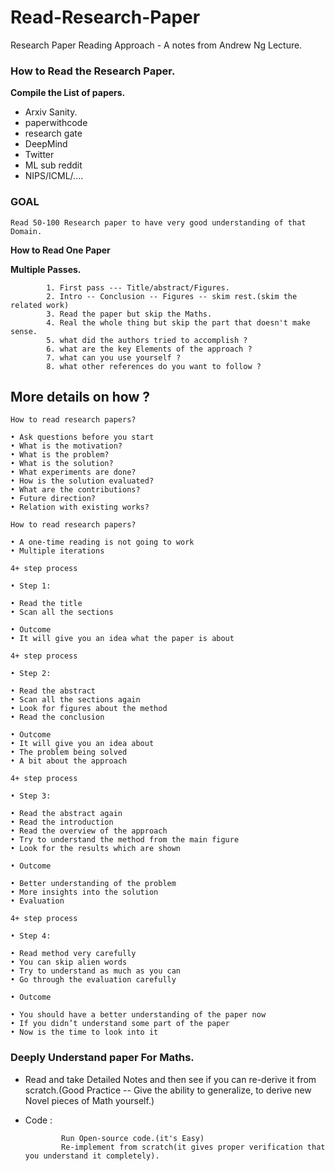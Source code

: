 # Read-Research-Paper

Research Paper Reading Approach - A notes from Andrew Ng Lecture.


### How to Read the Research Paper.

**Compile the List of papers.**
    
- Arxiv Sanity.
- paperwithcode
- research gate
- DeepMind
- Twitter
- ML sub reddit
- NIPS/ICML/....

 ### GOAL
 
 
``` 
Read 50-100 Research paper to have very good understanding of that Domain.
```

**How to Read One Paper**


**Multiple Passes.**

```
        1. First pass --- Title/abstract/Figures.
        2. Intro -- Conclusion -- Figures -- skim rest.(skim the related work)
        3. Read the paper but skip the Maths.
        4. Real the whole thing but skip the part that doesn't make sense.
        5. what did the authors tried to accomplish ?
        6. what are the key Elements of the approach ?
        7. what can you use yourself ?
        8. what other references do you want to follow ?

```
## More details on how ?
```
How to read research papers?

• Ask questions before you start
• What is the motivation?
• What is the problem?
• What is the solution?
• What experiments are done?
• How is the solution evaluated?
• What are the contributions?
• Future direction?
• Relation with existing works?

How to read research papers?

• A one-time reading is not going to work
• Multiple iterations

4+ step process

• Step 1:

• Read the title
• Scan all the sections

• Outcome
• It will give you an idea what the paper is about

4+ step process

• Step 2:

• Read the abstract
• Scan all the sections again
• Look for figures about the method
• Read the conclusion

• Outcome
• It will give you an idea about
• The problem being solved
• A bit about the approach

4+ step process

• Step 3:

• Read the abstract again
• Read the introduction
• Read the overview of the approach
• Try to understand the method from the main figure
• Look for the results which are shown

• Outcome

• Better understanding of the problem
• More insights into the solution
• Evaluation

4+ step process

• Step 4:

• Read method very carefully
• You can skip alien words
• Try to understand as much as you can
• Go through the evaluation carefully

• Outcome

• You should have a better understanding of the paper now
• If you didn’t understand some part of the paper
• Now is the time to look into it

```
### Deeply Understand paper For Maths.

- Read and take Detailed Notes and then see if you can re-derive it from scratch.(Good Practice -- Give the ability to generalize, to derive new Novel pieces of Math yourself.)

- Code :

              Run Open-source code.(it's Easy)
              Re-implement from scratch(it gives proper verification that you understand it completely).
            











